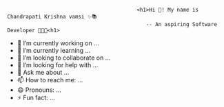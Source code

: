 

                                              <h1>Hi 👋! My name is Chandrapati Krishna vamsi ✨📚
                                                 -- An aspiring Software Developer 🚀🚀🚀<h1>



- 🔭 I’m currently working on ...
- 🌱 I’m currently learning ...
- 👯 I’m looking to collaborate on ...
- 🤔 I’m looking for help with ...
- 💬 Ask me about ...
- 📫 How to reach me: ...
- 😄 Pronouns: ...
- ⚡ Fun fact: ...

